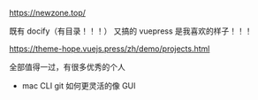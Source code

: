 

https://newzone.top/

既有 docify（有目录！！！）    又搞的 vuepress 是我喜欢的样子！！！

https://theme-hope.vuejs.press/zh/demo/projects.html

全部值得一过，有很多优秀的个人



* mac CLI git 如何更灵活的像 GUI
